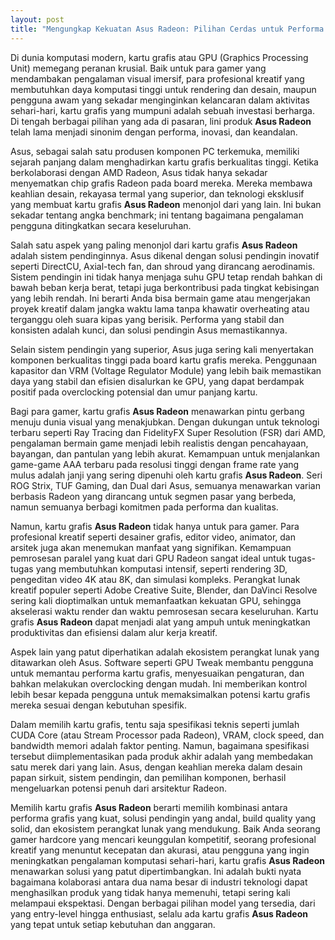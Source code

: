 ```yaml
---
layout: post
title: "Mengungkap Kekuatan Asus Radeon: Pilihan Cerdas untuk Performa Grafis"
---
```


Di dunia komputasi modern, kartu grafis atau GPU (Graphics Processing Unit) memegang peranan krusial. Baik untuk para gamer yang mendambakan pengalaman visual imersif, para profesional kreatif yang membutuhkan daya komputasi tinggi untuk rendering dan desain, maupun pengguna awam yang sekadar menginginkan kelancaran dalam aktivitas sehari-hari, kartu grafis yang mumpuni adalah sebuah investasi berharga. Di tengah berbagai pilihan yang ada di pasaran, lini produk **Asus Radeon** telah lama menjadi sinonim dengan performa, inovasi, dan keandalan.

Asus, sebagai salah satu produsen komponen PC terkemuka, memiliki sejarah panjang dalam menghadirkan kartu grafis berkualitas tinggi. Ketika berkolaborasi dengan AMD Radeon, Asus tidak hanya sekadar menyematkan chip grafis Radeon pada board mereka. Mereka membawa keahlian desain, rekayasa termal yang superior, dan teknologi eksklusif yang membuat kartu grafis **Asus Radeon** menonjol dari yang lain. Ini bukan sekadar tentang angka benchmark; ini tentang bagaimana pengalaman pengguna ditingkatkan secara keseluruhan.

Salah satu aspek yang paling menonjol dari kartu grafis **Asus Radeon** adalah sistem pendinginnya. Asus dikenal dengan solusi pendingin inovatif seperti DirectCU, Axial-tech fan, dan shroud yang dirancang aerodinamis. Sistem pendingin ini tidak hanya menjaga suhu GPU tetap rendah bahkan di bawah beban kerja berat, tetapi juga berkontribusi pada tingkat kebisingan yang lebih rendah. Ini berarti Anda bisa bermain game atau mengerjakan proyek kreatif dalam jangka waktu lama tanpa khawatir overheating atau terganggu oleh suara kipas yang berisik. Performa yang stabil dan konsisten adalah kunci, dan solusi pendingin Asus memastikannya.

Selain sistem pendingin yang superior, Asus juga sering kali menyertakan komponen berkualitas tinggi pada board kartu grafis mereka. Penggunaan kapasitor dan VRM (Voltage Regulator Module) yang lebih baik memastikan daya yang stabil dan efisien disalurkan ke GPU, yang dapat berdampak positif pada overclocking potensial dan umur panjang kartu.

Bagi para gamer, kartu grafis **Asus Radeon** menawarkan pintu gerbang menuju dunia visual yang menakjubkan. Dengan dukungan untuk teknologi terbaru seperti Ray Tracing dan FidelityFX Super Resolution (FSR) dari AMD, pengalaman bermain game menjadi lebih realistis dengan pencahayaan, bayangan, dan pantulan yang lebih akurat. Kemampuan untuk menjalankan game-game AAA terbaru pada resolusi tinggi dengan frame rate yang mulus adalah janji yang sering dipenuhi oleh kartu grafis **Asus Radeon**. Seri ROG Strix, TUF Gaming, dan Dual dari Asus, semuanya menawarkan varian berbasis Radeon yang dirancang untuk segmen pasar yang berbeda, namun semuanya berbagi komitmen pada performa dan kualitas.

Namun, kartu grafis **Asus Radeon** tidak hanya untuk para gamer. Para profesional kreatif seperti desainer grafis, editor video, animator, dan arsitek juga akan menemukan manfaat yang signifikan. Kemampuan pemrosesan paralel yang kuat dari GPU Radeon sangat ideal untuk tugas-tugas yang membutuhkan komputasi intensif, seperti rendering 3D, pengeditan video 4K atau 8K, dan simulasi kompleks. Perangkat lunak kreatif populer seperti Adobe Creative Suite, Blender, dan DaVinci Resolve sering kali dioptimalkan untuk memanfaatkan kekuatan GPU, sehingga akselerasi waktu render dan waktu pemrosesan secara keseluruhan. Kartu grafis **Asus Radeon** dapat menjadi alat yang ampuh untuk meningkatkan produktivitas dan efisiensi dalam alur kerja kreatif.

Aspek lain yang patut diperhatikan adalah ekosistem perangkat lunak yang ditawarkan oleh Asus. Software seperti GPU Tweak membantu pengguna untuk memantau performa kartu grafis, menyesuaikan pengaturan, dan bahkan melakukan overclocking dengan mudah. Ini memberikan kontrol lebih besar kepada pengguna untuk memaksimalkan potensi kartu grafis mereka sesuai dengan kebutuhan spesifik.

Dalam memilih kartu grafis, tentu saja spesifikasi teknis seperti jumlah CUDA Core (atau Stream Processor pada Radeon), VRAM, clock speed, dan bandwidth memori adalah faktor penting. Namun, bagaimana spesifikasi tersebut diimplementasikan pada produk akhir adalah yang membedakan satu merek dari yang lain. Asus, dengan keahlian mereka dalam desain papan sirkuit, sistem pendingin, dan pemilihan komponen, berhasil mengeluarkan potensi penuh dari arsitektur Radeon.

Memilih kartu grafis **Asus Radeon** berarti memilih kombinasi antara performa grafis yang kuat, solusi pendingin yang andal, build quality yang solid, dan ekosistem perangkat lunak yang mendukung. Baik Anda seorang gamer hardcore yang mencari keunggulan kompetitif, seorang profesional kreatif yang menuntut kecepatan dan akurasi, atau pengguna yang ingin meningkatkan pengalaman komputasi sehari-hari, kartu grafis **Asus Radeon** menawarkan solusi yang patut dipertimbangkan. Ini adalah bukti nyata bagaimana kolaborasi antara dua nama besar di industri teknologi dapat menghasilkan produk yang tidak hanya memenuhi, tetapi sering kali melampaui ekspektasi. Dengan berbagai pilihan model yang tersedia, dari yang entry-level hingga enthusiast, selalu ada kartu grafis **Asus Radeon** yang tepat untuk setiap kebutuhan dan anggaran.
